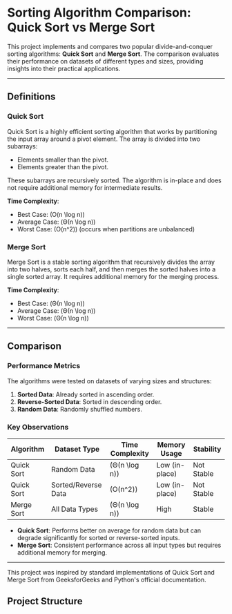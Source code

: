
# Sorting Algorithm Comparison: Quick Sort vs Merge Sort

This project implements and compares two popular divide-and-conquer sorting algorithms: **Quick Sort** and **Merge Sort**. The comparison evaluates their performance on datasets of different types and sizes, providing insights into their practical applications.

---

## **Definitions**

### **Quick Sort**
Quick Sort is a highly efficient sorting algorithm that works by partitioning the input array around a pivot element. The array is divided into two subarrays:
- Elements smaller than the pivot.
- Elements greater than the pivot.

These subarrays are recursively sorted. The algorithm is in-place and does not require additional memory for intermediate results.

**Time Complexity**:
- Best Case: \(O(n \log n)\)
- Average Case: \(Θ(n \log n)\)
- Worst Case: \(O(n^2)\) (occurs when partitions are unbalanced)

### **Merge Sort**
Merge Sort is a stable sorting algorithm that recursively divides the array into two halves, sorts each half, and then merges the sorted halves into a single sorted array. It requires additional memory for the merging process.

**Time Complexity**:
- Best Case: \(Θ(n \log n)\)
- Average Case: \(Θ(n \log n)\)
- Worst Case: \(Θ(n \log n)\)

---

## **Comparison**

### **Performance Metrics**
The algorithms were tested on datasets of varying sizes and structures:
1. **Sorted Data**: Already sorted in ascending order.
2. **Reverse-Sorted Data**: Sorted in descending order.
3. **Random Data**: Randomly shuffled numbers.

### **Key Observations**
| Algorithm   | Dataset Type       | Time Complexity | Memory Usage  | Stability |
|-------------|--------------------|-----------------|---------------|-----------|
| Quick Sort  | Random Data        | \(Θ(n \log n)\) | Low (in-place)| Not Stable|
| Quick Sort  | Sorted/Reverse Data| \(O(n^2)\)      | Low (in-place)| Not Stable|
| Merge Sort  | All Data Types     | \(Θ(n \log n)\) | High          | Stable    |

- **Quick Sort**: Performs better on average for random data but can degrade significantly for sorted or reverse-sorted inputs.
- **Merge Sort**: Consistent performance across all input types but requires additional memory for merging.

---
This project was inspired by standard implementations of Quick Sort and Merge Sort from GeeksforGeeks and Python's official documentation.

## **Project Structure**
